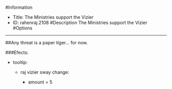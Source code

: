 #Information
 - Title: The Ministries support the Vizier
 - ID: rahenraj.2108
#Description
The Ministries support the Vizier
#Options

___
##Any threat is a paper tiger... for now.

###Efects:<ul><li>tooltip:</li><ul><li>raj vizier sway change:</li><ul><li>amount = 5</li></ul></ul></ul>
